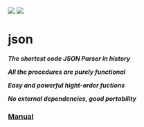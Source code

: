 ![](https://github.com/guenchi/json/workflows/Master/badge.svg) ![](https://github.com/guenchi/json/workflows/Portable/badge.svg)

# json

***The shortest code JSON Parser in history***

***All the procedures are purely functional***

***Easy and powerful hight-order fuctions***

***No external dependencies, good portability***

### [Manual](https://guenchi.github.io/json/)
